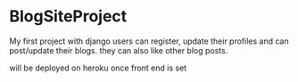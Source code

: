 # BlogSiteProject
My first project with django
users can register, update their profiles and can post/update their blogs.
they can also like other blog posts.

will be deployed on heroku once front end is set
